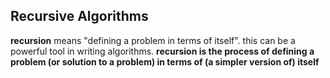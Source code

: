 ## Recursive Algorithms

**recursion** means "defining a problem in terms of itself". this can be a powerful tool in writing algorithms. __recursion is the process of defining a problem (or solution to a problem) in terms of (a simpler version of) itself__
